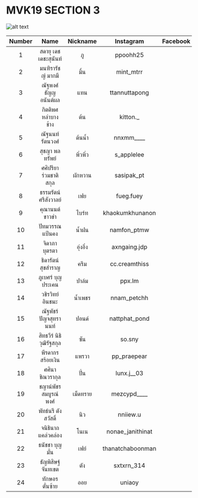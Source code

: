# MVK19 SECTION 3 

![alt text](https://media.discordapp.net/attachments/912387569067634719/912394378553749554/IMG_9854.jpg?width=744&height=499)


Number | Name | Nickname | Instagram | Facebook
:-----: | :-----: | :-----: | :-----: | :-----:
1 | สดายุ เดชเดชะสุนันท์ | ภู | ppoohh25 |
2 | มนฑิรารัชญ์ มากมี | มิ้น | mint_mtrr |
3 | ณัฐพงศ์ ธัญญอนันต์ผล | แทน | ttannuttapong |
4 | กิตติพศ หลำบางช้าง | ต้น | kitton._ |
5 | ณัฐนนท์ รัตนวงศ์ | ต้นน้ำ | nnxmm____ |
6 | สุชญา พลทรัพย์ | พิ่วพิ่ว | s_applelee |
7 | ศศิปรียา ร่วมชาติสกุล | ผักหวาน | sasipak_pt |
8 | ธรรมรัตน์ ศรีสังวาลย์ | เฟย | fueg.fuey |
9 | คุณานนต์ ขาวขำ | ไบร์ท | khaokumkhunanon |
10 | ปัทมวรรณ แป้นคง | น้ำฝน | namfon_ptmw |
11 | จิดาภา บุตรตา | อุ๋งอิ๋ง | axngaing.jdp |
12| ธิดารัตน์ สุขสำราญ | ครีม | cc.creamthiss |
13 | ภูเบศร์ บุญประเคน | ปาล์ม | ppx.lm |
14 | วชิรวิทย์ อินชนะ | น้ำเพชร | nnam_petchh  |
15 | ณัฐพัชร์ ปัญจสุทรานนท์ | ปอนด์ | nattphat_pond |
16 | สิทธวีร์ นิธิวุฒิรัฐสกุล | ซัน | so.sny |
17 | พีรดากร สร้อยเงิน | แพรวา | pp_praepear |
18 | ศศินา ชิณวรากุล | ปิ่น | lunx.j__03 |
19 | ชญาน์พัชร สมบูรณ์พงศ์ | เม็ดทราย | mezcypd____ |
20 | พัทธ์นรี ตังสวัสดิ์ | นิว | nniiew.u |
21 | จนิธินาถ แคล่วคล่อง | โนเน | nonae_janithinat |
22 | ธนัชชา บุญมั่น | เฟย์ | thanatchaboonman |
23 | ธัญพิสิษฐ์ จันทเขต | ตัง | sxtxrn_314 |
24 | ทักษอร ตั๋นซ้าย | ออย | uniaoy |

